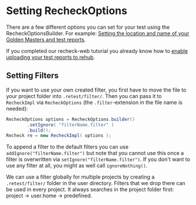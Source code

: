 # Setting RecheckOptions

There are a few different options you can set for your test using the RecheckOptionsBuilder. For example: [Setting the location and name of your Golden Masters and test reports](https://docs.retest.de/recheck/location-of-the-golden-master-files-and-test-reports/).

If you completed our recheck-web tutorial you already know how to [enable uploading your test reports to rehub](https://docs.retest.de/recheck-web/tutorial/upload-test-reports-to-rehub/).

## Setting Filters

If you want to use your own created filter, you first have to move the file to your project folder into `.retest/filter/`. Then you can pass it to `RecheckImpl` via `RecheckOptions` (the `.filter`-extension in the file name is needed):

```java
RecheckOptions options = RecheckOptions.builder()
		.setIgnore( "filterName.filter" )
		.build();
Recheck re = new RecheckImpl( options );
```

To append a filter to the default filters you can use `addIgnore("filterName.filter")` but note that you cannot use this once a filter is overwritten via `setIgnore("filterName.filter")`. If you don't want to use any filter at all, you might as well call `ignoreNothing()`.

We can use a filter globally for multiple projects by creating a `.retest/filter/` folder in the user directory. Filters that we drop there can be used in every project. It always searches in the project folder first: project -> user.home -> predefined.

